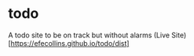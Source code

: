 # todo
A todo site to be on track but without alarms
(Live Site)[https://efecollins.github.io/todo/dist]

